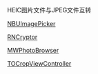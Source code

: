 
HEIC图片文件与JPEG文件互转

[NBUImagePicker](https://github.com/CyberAgent/iOS-NBUImagePicker)

[RNCryptor](https://github.com/RNCryptor/RNCryptor-objc)

[MWPhotoBrowser](https://github.com/mwaterfall/MWPhotoBrowser)

[TOCropViewController](https://github.com/TimOliver/TOCropViewController)
